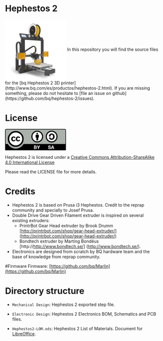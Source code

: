 Hephestos 2
======
<img src="./doc/images/H2.jpg" width="200" align = "center">
In this repository you will find the source files for the [bq Hephestos 2 3D printer](http://www.bq.com/es/productos/hephestos-2.html). If you are missing something, please do not hesitate to [file an issue on github](https://github.com/bq/hephestos-2/issues).

# License 

<img src="./doc/LICENSE/by-sa.png" width="200" align = "center">

Hephestos 2 is licensed under a [Creative Commons Attribution-ShareAlike 4.0 International License](http://creativecommons.org/licenses/by-sa/4.0/)

Please read the LICENSE file for more details.

# Credits

 * Hephestos 2 is based on Prusa i3 Hephestos. Credit to the reprap community and specially to Josef Prusa.
 * Double Drive Gear Driven Filament extruder is inspired on several existing extruders:
    * PrintrBot Gear Head extruder by Brook Drumm [http://printrbot.com/shop/gear-head-extruder/] (http://printrbot.com/shop/gear-head-extruder/)
    * Bondtech extruder by Marting Bondéus [http://http://www.bondtech.se/] (http://www.bondtech.se/).
 * Electronics are designed from scratch by BQ hardware team and the base of knowledge from reprap community.

#Firmware
Firmware: [https://github.com/bq/Marlin](https://github.com/bq/Marlin)

Directory structure
===================

 * `Mechanical Design`: Hephestos 2 exported step file.

 * `Electronic Design`: Hephestos 2 Electronics BOM, Schematics and PCB files.

 * `Hephestos2-LOM.ods`: Hephestos 2 List of Materials. Document for [LibreOffice](https://www.libreoffice.org/).
 


